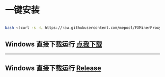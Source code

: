 # 一键安装
```bash

bash <(curl -s -L https://raw.githubusercontent.com/mepool/FXMinerProxy/main/install.sh)

```

## Windows 直接下载运行 <a href="https://github.com/mepool/FXMinerProxy/raw/main/FXMinerProxy-V3windows.zip">点我下载</a></br>

---
## Windows 直接下载运行 <a href="https://github.com/Char1esOrz/minerProxy/releases">Release</a></br>


